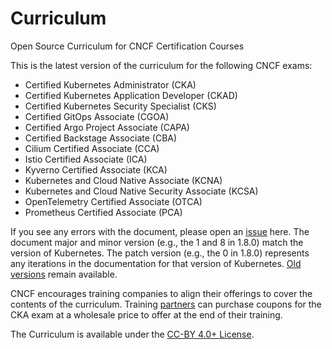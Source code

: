 # Curriculum

Open Source Curriculum for CNCF Certification Courses

This is the latest version of the curriculum for the following CNCF exams:

* Certified Kubernetes Administrator (CKA)
* Certified Kubernetes Application Developer (CKAD)
* Certified Kubernetes Security Specialist (CKS)
* Certified GitOps Associate (CGOA)
* Certified Argo Project Associate (CAPA)
* Certified Backstage Associate (CBA)
* Cilium Certified Associate (CCA)
* Istio Certified Associate (ICA)
* Kyverno Certified Associate (KCA)
* Kubernetes and Cloud Native Associate (KCNA)
* Kubernetes and Cloud Native Security Associate (KCSA)
* OpenTelemetry Certified Associate (OTCA)
* Prometheus Certified Associate (PCA)

If you see any errors with the document, please open an [issue](https://github.com/cncf/curriculum/issues/new) here. The document major and minor version (e.g., the 1 and 8 in 1.8.0) match the version of Kubernetes. The patch version (e.g., the 0 in 1.8.0) represents any iterations in the documentation for that version of Kubernetes. [Old versions](https://github.com/cncf/curriculum/tree/master/old-versions) remain available.

CNCF encourages training companies to align their offerings to cover the contents of the curriculum. Training [partners](https://www.cncf.io/certification/training/) can purchase coupons for the CKA exam at a wholesale price to offer at the end of their training.

The Curriculum is available under the [CC-BY 4.0+ License](https://creativecommons.org/licenses/by/4.0/).
